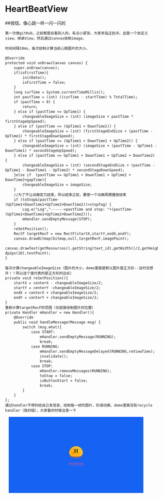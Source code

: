 # HeartBeatView
##按钮，像心跳一样一闪一闪的

    第一次做gitHub，之前都是在看别人的。有点小紧张，大家多指正批评。这是一个自定义view，继承View，然后通过canvas绘制image。

    时间间隔10ms，每次绘制计算当前心跳图片的大小。

    @Override
    protected void onDraw(Canvas canvas) {
        super.onDraw(canvas);
        if(isFirstTime){
            initDate();
            isFirstTime = false;
        }
        long curTime = System.currentTimeMillis();
        int pastTime = (int) ((curTime - startTime) % TotalTime);
        if (pastTime < 0) {
            return;
        } else if (pastTime <= UpTime1) {
            changeableImageSize = (int) (imageSize + pastTime * firstStageUpSpeed);
        } else if (pastTime <= (UpTime1 + DownTime1)) {
            changeableImageSize = (int) (firstStageEndSize + (pastTime - UpTime1) * firstStageDownSpeed);
        } else if (pastTime <= (UpTime1 + DownTime1 + UpTime2)) {
            changeableImageSize = (int) (imageSize + (pastTime - UpTime1 - DownTime1) * secondStageUpSpeed);
        } else if (pastTime <= UpTime1 + DownTime1 + UpTime2 + DownTime2) {
            changeableImageSize = (int) (secondStageEndSize + (pastTime - UpTime1 - DownTime1 - UpTime2) * secondStageDownSpeed);
        }else if  (pastTime <= UpTime1 + DownTime1 + UpTime2 + DownTime2+gapTime){
            changeableImageSize = imageSize;
        }
        //为了不让动画突兀结束，所以结束之前，要使一个动画周期播放结束
        if (toStop&(pastTime-(UpTime1+DownTime1+UpTime2+DownTime2))>stopTag) {
            Log.e("Log","------>pastTime and stop: "+(pastTime-(UpTime1+DownTime1+UpTime2+DownTime2)));
            mHandler.sendEmptyMessage(STOP);
        }
        reSetPosition();
        RectF targetRecF = new RectF(startX,startY,endX,endY);
        canvas.drawBitmap(bitmap,null,targetRecF,imagePaint);
        canvas.drawText(getResources().getString(text_id),getWidth()/2,getHeight()-dp2px(10),textPaint);
    }
    
    每次计算changeableImageSize（图片的大小，demo里面是默认图片是正方形--当时没想开！！所以这个值代表的是正方形的边长）
    private void reSetPosition(){
        startX = centerX - changeableImageSize/2;
        startY = centerY -changeableImageSize/2;
        endX = centerX + changeableImageSize/2;
        endY = centerY + changeableImageSize/2;
    }
    重新计算targetRecF的范围（也就是绘制图片的位置）
    private Handler mHandler = new Handler(){
        @Override
        public void handleMessage(Message msg) {
            switch (msg.what){
                case START:
                    mHandler.sendEmptyMessage(RUNNING);
                    break;
                case RUNNING:
                    mHandler.sendEmptyMessageDelayed(RUNNING,reViewTime);
                    invalidate();
                    break;
                case STOP:
                    mHandler.removeMessages(RUNNING);
                    toStop = false;
                    isButtonStart = false;
                    break;
            }
        }
    };
    通过handler不停的给自己发信息，绘制每一帧的图片，形成动画，demo里面没有recycle handler（我的错），大家看的时候注意一下
    ![](https://github.com/wandaner/HeartBeatView/blob/branch/device-2017-05-10-172458.mp4_1494409022.gif)
